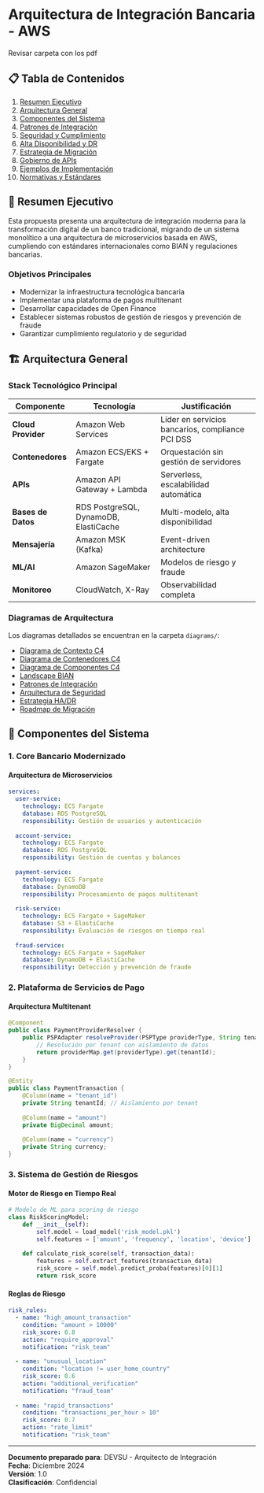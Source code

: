 # Arquitectura de Integración Bancaria - AWS

Revisar carpeta con los pdf

## 📋 Tabla de Contenidos

1. [Resumen Ejecutivo](#resumen-ejecutivo)
2. [Arquitectura General](#arquitectura-general)
3. [Componentes del Sistema](#componentes-del-sistema)
4. [Patrones de Integración](#patrones-de-integración)
5. [Seguridad y Cumplimiento](#seguridad-y-cumplimiento)
6. [Alta Disponibilidad y DR](#alta-disponibilidad-y-dr)
7. [Estrategia de Migración](#estrategia-de-migración)
8. [Gobierno de APIs](#gobierno-de-apis)
9. [Ejemplos de Implementación](#ejemplos-de-implementación)
10. [Normativas y Estándares](#normativas-y-estándares)

## 🎯 Resumen Ejecutivo

Esta propuesta presenta una arquitectura de integración moderna para la transformación digital de un banco tradicional, migrando de un sistema monolítico a una arquitectura de microservicios basada en AWS, cumpliendo con estándares internacionales como BIAN y regulaciones bancarias.

### Objetivos Principales
- Modernizar la infraestructura tecnológica bancaria
- Implementar una plataforma de pagos multitenant
- Desarrollar capacidades de Open Finance
- Establecer sistemas robustos de gestión de riesgos y prevención de fraude
- Garantizar cumplimiento regulatorio y de seguridad

## 🏗️ Arquitectura General

### Stack Tecnológico Principal

| Componente | Tecnología | Justificación |
|------------|------------|---------------|
| **Cloud Provider** | Amazon Web Services | Líder en servicios bancarios, compliance PCI DSS |
| **Contenedores** | Amazon ECS/EKS + Fargate | Orquestación sin gestión de servidores |
| **APIs** | Amazon API Gateway + Lambda | Serverless, escalabilidad automática |
| **Bases de Datos** | RDS PostgreSQL, DynamoDB, ElastiCache | Multi-modelo, alta disponibilidad |
| **Mensajería** | Amazon MSK (Kafka) | Event-driven architecture |
| **ML/AI** | Amazon SageMaker | Modelos de riesgo y fraude |
| **Monitoreo** | CloudWatch, X-Ray | Observabilidad completa |

### Diagramas de Arquitectura

Los diagramas detallados se encuentran en la carpeta `diagrams/`:

- [Diagrama de Contexto C4](01-c4-context.md)
- [Diagrama de Contenedores C4](02-c4-containers.md)
- [Diagrama de Componentes C4](03-c4-components.md)
- [Landscape BIAN](04-bian-landscape.md)
- [Patrones de Integración](05-integration-patterns.md)
- [Arquitectura de Seguridad](06-security-architecture.md)
- [Estrategia HA/DR](07-ha-dr-strategy.md)
- [Roadmap de Migración](08-migration-roadmap.md)

## 🔧 Componentes del Sistema

### 1. Core Bancario Modernizado

#### Arquitectura de Microservicios
```yaml
services:
  user-service:
    technology: ECS Fargate
    database: RDS PostgreSQL
    responsibility: Gestión de usuarios y autenticación
    
  account-service:
    technology: ECS Fargate
    database: RDS PostgreSQL
    responsibility: Gestión de cuentas y balances
    
  payment-service:
    technology: ECS Fargate
    database: DynamoDB
    responsibility: Procesamiento de pagos multitenant
    
  risk-service:
    technology: ECS Fargate + SageMaker
    database: S3 + ElastiCache
    responsibility: Evaluación de riesgos en tiempo real
    
  fraud-service:
    technology: ECS Fargate + SageMaker
    database: DynamoDB + ElastiCache
    responsibility: Detección y prevención de fraude
```

### 2. Plataforma de Servicios de Pago

#### Arquitectura Multitenant
```java
@Component
public class PaymentProviderResolver {
    public PSPAdapter resolveProvider(PSPType providerType, String tenantId) {
        // Resolución por tenant con aislamiento de datos
        return providerMap.get(providerType).get(tenantId);
    }
}

@Entity
public class PaymentTransaction {
    @Column(name = "tenant_id")
    private String tenantId; // Aislamiento por tenant
    
    @Column(name = "amount")
    private BigDecimal amount;
    
    @Column(name = "currency")
    private String currency;
}
```

### 3. Sistema de Gestión de Riesgos

#### Motor de Riesgo en Tiempo Real
```python
# Modelo de ML para scoring de riesgo
class RiskScoringModel:
    def __init__(self):
        self.model = load_model('risk_model.pkl')
        self.features = ['amount', 'frequency', 'location', 'device']
    
    def calculate_risk_score(self, transaction_data):
        features = self.extract_features(transaction_data)
        risk_score = self.model.predict_proba(features)[0][1]
        return risk_score
```

#### Reglas de Riesgo
```yaml
risk_rules:
  - name: "high_amount_transaction"
    condition: "amount > 10000"
    risk_score: 0.8
    action: "require_approval"
    notification: "risk_team"
    
  - name: "unusual_location"
    condition: "location != user_home_country"
    risk_score: 0.6
    action: "additional_verification"
    notification: "fraud_team"
    
  - name: "rapid_transactions"
    condition: "transactions_per_hour > 10"
    risk_score: 0.7
    action: "rate_limit"
    notification: "risk_team"
```

---

**Documento preparado para**: DEVSU - Arquitecto de Integración  
**Fecha**: Diciembre 2024  
**Versión**: 1.0  
**Clasificación**: Confidencial
